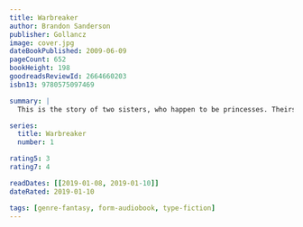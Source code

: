 ```yaml
---
title: Warbreaker
author: Brandon Sanderson
publisher: Gollancz
image: cover.jpg
dateBookPublished: 2009-06-09
pageCount: 652
bookHeight: 198
goodreadsReviewId: 2664660203
isbn13: 9780575097469

summary: |
  This is the story of two sisters, who happen to be princesses. Theirs is a world in which those who die in glory return as gods to live confined to a pantheon in Hallandren's capital city. A world transformed by a power based on an essence known as breath. Using magic is arduous as breath can only be collected one unit at a time.

series:
  title: Warbreaker
  number: 1

rating5: 3
rating7: 4

readDates: [[2019-01-08, 2019-01-10]]
dateRated: 2019-01-10

tags: [genre-fantasy, form-audiobook, type-fiction]
---
```

